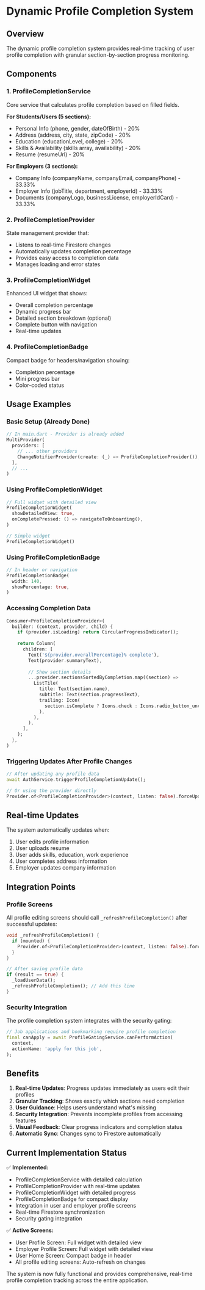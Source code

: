 # Dynamic Profile Completion System

## Overview
The dynamic profile completion system provides real-time tracking of user profile completion with granular section-by-section progress monitoring.

## Components

### 1. ProfileCompletionService
Core service that calculates profile completion based on filled fields.

**For Students/Users (5 sections):**
- Personal Info (phone, gender, dateOfBirth) - 20%
- Address (address, city, state, zipCode) - 20%
- Education (educationLevel, college) - 20%
- Skills & Availability (skills array, availability) - 20%
- Resume (resumeUrl) - 20%

**For Employers (3 sections):**
- Company Info (companyName, companyEmail, companyPhone) - 33.33%
- Employer Info (jobTitle, department, employerId) - 33.33%
- Documents (companyLogo, businessLicense, employerIdCard) - 33.33%

### 2. ProfileCompletionProvider
State management provider that:
- Listens to real-time Firestore changes
- Automatically updates completion percentage
- Provides easy access to completion data
- Manages loading and error states

### 3. ProfileCompletionWidget
Enhanced UI widget that shows:
- Overall completion percentage
- Dynamic progress bar
- Detailed section breakdown (optional)
- Complete button with navigation
- Real-time updates

### 4. ProfileCompletionBadge
Compact badge for headers/navigation showing:
- Completion percentage
- Mini progress bar
- Color-coded status

## Usage Examples

### Basic Setup (Already Done)
```dart
// In main.dart - Provider is already added
MultiProvider(
  providers: [
    // ... other providers
    ChangeNotifierProvider(create: (_) => ProfileCompletionProvider()),
  ],
  // ...
)
```

### Using ProfileCompletionWidget
```dart
// Full widget with detailed view
ProfileCompletionWidget(
  showDetailedView: true,
  onCompletePressed: () => navigateToOnboarding(),
)

// Simple widget
ProfileCompletionWidget()
```

### Using ProfileCompletionBadge
```dart
// In header or navigation
ProfileCompletionBadge(
  width: 140,
  showPercentage: true,
)
```

### Accessing Completion Data
```dart
Consumer<ProfileCompletionProvider>(
  builder: (context, provider, child) {
    if (provider.isLoading) return CircularProgressIndicator();
    
    return Column(
      children: [
        Text('${provider.overallPercentage}% complete'),
        Text(provider.summaryText),
        
        // Show section details
        ...provider.sectionsSortedByCompletion.map((section) =>
          ListTile(
            title: Text(section.name),
            subtitle: Text(section.progressText),
            trailing: Icon(
              section.isComplete ? Icons.check : Icons.radio_button_unchecked,
            ),
          ),
        ),
      ],
    );
  },
)
```

### Triggering Updates After Profile Changes
```dart
// After updating any profile data
await AuthService.triggerProfileCompletionUpdate();

// Or using the provider directly
Provider.of<ProfileCompletionProvider>(context, listen: false).forceUpdate();
```

## Real-time Updates

The system automatically updates when:
1. User edits profile information
2. User uploads resume
3. User adds skills, education, work experience
4. User completes address information
5. Employer updates company information

## Integration Points

### Profile Screens
All profile editing screens should call `_refreshProfileCompletion()` after successful updates:

```dart
void _refreshProfileCompletion() {
  if (mounted) {
    Provider.of<ProfileCompletionProvider>(context, listen: false).forceUpdate();
  }
}

// After saving profile data
if (result == true) {
  _loadUserData();
  _refreshProfileCompletion(); // Add this line
}
```

### Security Integration
The profile completion system integrates with the security gating:

```dart
// Job applications and bookmarking require profile completion
final canApply = await ProfileGatingService.canPerformAction(
  context,
  actionName: 'apply for this job',
);
```

## Benefits

1. **Real-time Updates**: Progress updates immediately as users edit their profiles
2. **Granular Tracking**: Shows exactly which sections need completion
3. **User Guidance**: Helps users understand what's missing
4. **Security Integration**: Prevents incomplete profiles from accessing features
5. **Visual Feedback**: Clear progress indicators and completion status
6. **Automatic Sync**: Changes sync to Firestore automatically

## Current Implementation Status

✅ **Implemented:**
- ProfileCompletionService with detailed calculation
- ProfileCompletionProvider with real-time updates
- ProfileCompletionWidget with detailed progress
- ProfileCompletionBadge for compact display
- Integration in user and employer profile screens
- Real-time Firestore synchronization
- Security gating integration

✅ **Active Screens:**
- User Profile Screen: Full widget with detailed view
- Employer Profile Screen: Full widget with detailed view
- User Home Screen: Compact badge in header
- All profile editing screens: Auto-refresh on changes

The system is now fully functional and provides comprehensive, real-time profile completion tracking across the entire application.